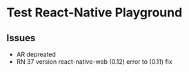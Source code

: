 # Test React-Native Playground

## Issues

- AR depreated
- RN 37 version react-native-web (0.12) error to (0.11) fix
